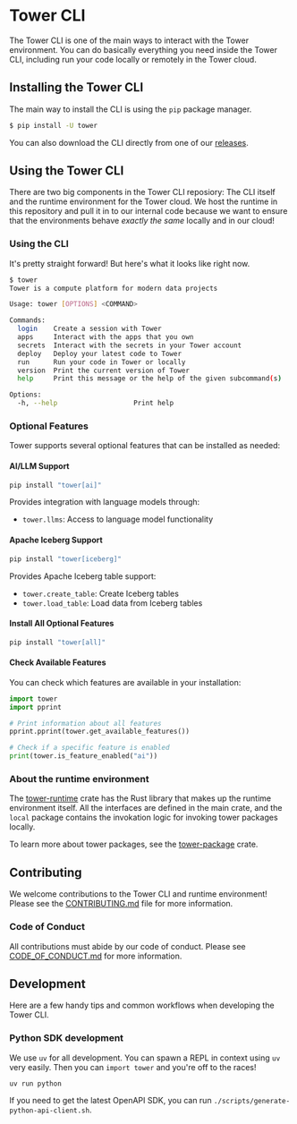 # Tower CLI

The Tower CLI is one of the main ways to interact with the Tower environment.
You can do basically everything you need inside the Tower CLI, including run
your code locally or remotely in the Tower cloud.

## Installing the Tower CLI

The main way to install the CLI is using the `pip` package manager.

```bash
$ pip install -U tower
```

You can also download the CLI directly from one of our [releases](https://github.com/tower/tower-cli/releases/latest).

## Using the Tower CLI

There are two big components in the Tower CLI reposiory: The CLI itself and the
runtime environment for the Tower cloud. We host the runtime in this repository
and pull it in to our internal code because we want to ensure that the
environments behave _exactly the same_ locally and in our cloud!

### Using the CLI

It's pretty straight forward! But here's what it looks like right now.

```bash
$ tower
Tower is a compute platform for modern data projects

Usage: tower [OPTIONS] <COMMAND>

Commands:
  login    Create a session with Tower
  apps     Interact with the apps that you own
  secrets  Interact with the secrets in your Tower account
  deploy   Deploy your latest code to Tower
  run      Run your code in Tower or locally
  version  Print the current version of Tower
  help     Print this message or the help of the given subcommand(s)

Options:
  -h, --help                   Print help
```

### Optional Features

Tower supports several optional features that can be installed as needed:

#### AI/LLM Support

```bash
pip install "tower[ai]"
```

Provides integration with language models through:

- `tower.llms`: Access to language model functionality

#### Apache Iceberg Support

```bash
pip install "tower[iceberg]"
```

Provides Apache Iceberg table support:

- `tower.create_table`: Create Iceberg tables
- `tower.load_table`: Load data from Iceberg tables

#### Install All Optional Features

```bash
pip install "tower[all]"
```

#### Check Available Features

You can check which features are available in your installation:

```python
import tower
import pprint

# Print information about all features
pprint.pprint(tower.get_available_features())

# Check if a specific feature is enabled
print(tower.is_feature_enabled("ai"))
```

### About the runtime environment

The [tower-runtime](crates/tower-runtime) crate has the Rust library that makes
up the runtime environment itself. All the interfaces are defined in the main
crate, and the `local` package contains the invokation logic for invoking tower
packages locally.

To learn more about tower packages, see the
[tower-package](crates/tower-package) crate.

## Contributing

We welcome contributions to the Tower CLI and runtime environment! Please see
the [CONTRIBUTING.md](CONTRIBUTING.md) file for more information.

### Code of Conduct

All contributions must abide by our code of conduct. Please see
[CODE_OF_CONDUCT.md](CODE_OF_CONDUCT.md) for more information.

## Development

Here are a few handy tips and common workflows when developing the Tower CLI.

### Python SDK development

We use `uv` for all development. You can spawn a REPL in context using `uv` very
easily. Then you can `import tower` and you're off to the races!

```bash
uv run python
```

If you need to get the latest OpenAPI SDK, you can run
`./scripts/generate-python-api-client.sh`.
